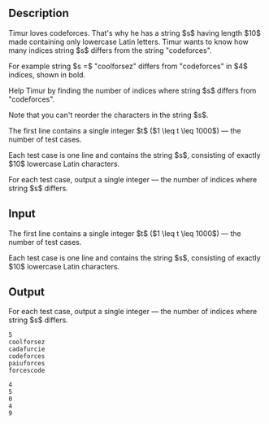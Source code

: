 ## Description

<div><p>Timur loves codeforces. That's why he has a string $s$ having length $10$ made containing only lowercase Latin letters. Timur wants to know how many indices string $s$ <span class="tex-font-style-bf">differs</span> from the string "<span class="tex-font-style-tt">codeforces</span>".</p><p>For example string $s =$ "<span class="tex-font-style-tt">co<span class="tex-font-style-bf">ol</span>for<span class="tex-font-style-bf">s</span>e<span class="tex-font-style-bf">z</span></span>" differs from "<span class="tex-font-style-tt">codeforces</span>" in $4$ indices, shown in bold.</p><p>Help Timur by finding the number of indices where string $s$ differs from "<span class="tex-font-style-tt">codeforces</span>".</p><p>Note that you can't reorder the characters in the string $s$.</p></div><div class="input-specification"><p>The first line contains a single integer $t$ ($1 \leq t \leq 1000$)&nbsp;— the number of test cases.</p><p>Each test case is one line and contains the string $s$, consisting of exactly $10$ lowercase Latin characters.</p></div><div class="output-specification"><p>For each test case, output a single integer&nbsp;— the number of indices where string $s$ differs.</p></div>

## Input

<p>The first line contains a single integer $t$ ($1 \leq t \leq 1000$)&nbsp;— the number of test cases.</p><p>Each test case is one line and contains the string $s$, consisting of exactly $10$ lowercase Latin characters.</p>

## Output

<p>For each test case, output a single integer&nbsp;— the number of indices where string $s$ differs.</p>





```input1|2,4,6
5
coolforsez
cadafurcie
codeforces
paiuforces
forcescode
```




```output1
4
5
0
4
9
```


